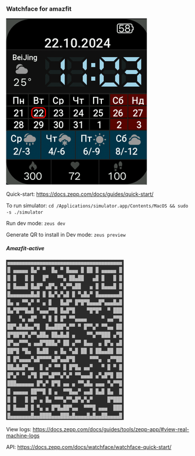### Watchface for amazfit


![preview.png](preview.png)


Quick-start: https://docs.zepp.com/docs/guides/quick-start/

To run simulator:
`cd /Applications/simulator.app/Contents/MacOS && sudo -s ./simulator`

Run dev mode:
`zeus dev`

Generate QR to install in Dev mode:
`zeus preview`

##### Amazfit-active
![qr.png](qr.png)


View logs:
https://docs.zepp.com/docs/guides/tools/zepp-app/#view-real-machine-logs

API:
https://docs.zepp.com/docs/watchface/watchface-quick-start/

